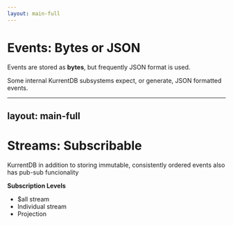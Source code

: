 ```yaml
---
layout: main-full
---
```


# Events: Bytes or JSON


Events are stored as **bytes**, but frequently JSON format is used. 


Some internal KurrentDB subsystems expect, or generate, JSON formatted events. 

---
layout: main-full
---


# Streams:  Subscribable

KurrentDB in addition to storing immutable, consistently ordered events also has pub-sub funcionality

**Subscription Levels**
* $all stream
* Individual stream
* Projection
